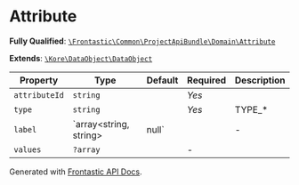 #  Attribute

**Fully Qualified**: [`\Frontastic\Common\ProjectApiBundle\Domain\Attribute`](../../../../src/php/ProjectApiBundle/Domain/Attribute.php)

**Extends**: [`\Kore\DataObject\DataObject`](https://github.com/kore/DataObject)

Property|Type|Default|Required|Description
--------|----|-------|--------|-----------
`attributeId` | `string` |  | *Yes* | 
`type` | `string` |  | *Yes* | TYPE_*
`label` | `array<string, string>|null` |  | - | The labels with the locale as key and the actual label as value. `null` if the label is unknown
`values` | `?array` |  | - | 

Generated with [Frontastic API Docs](https://github.com/FrontasticGmbH/apidocs).

